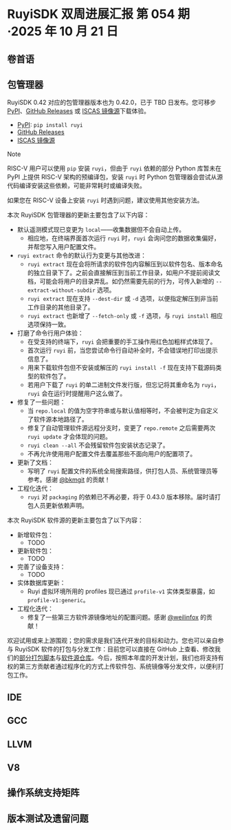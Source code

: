 # RuyiSDK 双周进展汇报  第 054 期·2025 年 10 月 21 日

## 卷首语

## 包管理器

RuyiSDK 0.42 对应的包管理器版本也为 0.42.0，已于 TBD 日发布。您可移步
[PyPI][ruyi-0.42.0-pypi]、[GitHub Releases][ruyi-0.42.0-gh] 或 [ISCAS 镜像源][ruyi-0.42.0-iscas]下载体验。

* [PyPI][ruyi-0.42.0-pypi]: `pip install ruyi`
* [GitHub Releases][ruyi-0.42.0-gh]
* [ISCAS 镜像源][ruyi-0.42.0-iscas]

[ruyi-0.42.0-gh]: https://github.com/ruyisdk/ruyi/releases/tag/0.42.0
[ruyi-0.42.0-pypi]: https://pypi.org/project/ruyi/0.42.0/
[ruyi-0.42.0-iscas]: https://mirror.iscas.ac.cn/ruyisdk/ruyi/tags/0.42.0/

> [!NOTE]
> RISC-V 用户可以使用 `pip` 安装 `ruyi`，但由于 `ruyi` 依赖的部分 Python
> 库暂未在 PyPI 上提供 RISC-V 架构的预编译包，安装 `ruyi` 时 Python
> 包管理器会尝试从源代码编译安装这些依赖，可能非常耗时或编译失败。
>
> 如果您在 RISC-V 设备上安装 `ruyi` 时遇到问题，建议使用其他安装方法。

本次 RuyiSDK 包管理器的更新主要包含了以下内容：

* 默认遥测模式现已变更为 `local`——收集数据但不会自动上传。
    * 相应地，在终端界面首次运行 `ruyi` 时，`ruyi` 会询问您的数据收集偏好，并帮您写入用户配置文件。
* `ruyi extract` 命令的默认行为变更与其他改进：
    * `ruyi extract` 现在会将所请求的软件包内容解压到以软件包名、版本命名的独立目录下了。之前会直接解压到当前工作目录，如用户不提前阅读文档，可能会将用户的目录弄乱。如仍然需要先前的行为，可传入新增的 `--extract-without-subdir` 选项。
    * `ruyi extract` 现在支持 `--dest-dir` 或 `-d` 选项，以便指定解压到非当前工作目录的其他目录了。
    * `ruyi extract` 也新增了 `--fetch-only` 或 `-f` 选项，与 `ruyi install` 相应选项保持一致。
* 打磨了命令行用户体验：
    * 在受支持的终端下，`ruyi` 会把重要的手工操作用红色加粗样式体现了。
    * 首次运行 `ruyi` 前，当您尝试命令行自动补全时，不会错误地打印出提示信息了。
    * 用来下载软件包但不安装或解压的 `ruyi install -f` 现在支持下载源码类型的软件包了。
    * 若用户下载了 `ruyi` 的单二进制文件发行版，但忘记将其重命名为 `ruyi`，`ruyi` 会在运行时提醒用户这么做了。
* 修复了一些问题：
    * 当 `repo.local` 的值为空字符串或与默认值相等时，不会被判定为自定义了软件源本地路径了。
    * 修复了自动管理软件源远程分支时，变更了 `repo.remote` 之后需要两次 `ruyi update` 才会体现的问题。
    * `ruyi clean --all` 不会残留软件包安装状态记录了。
    * 不再允许使用用户配置文件去覆盖那些不面向用户的配置项了。
* 更新了文档：
    * 写明了 `ruyi` 配置文件的系统全局搜索路径，供打包人员、系统管理员等参考。感谢 [@bkmgit] 的贡献！
* 工程化迭代：
    * `ruyi` 对 `packaging` 的依赖已不再必要，将于 0.43.0 版本移除。届时请打包人员更新依赖声明。

本次 RuyiSDK 软件源的更新主要包含了以下内容：

* 新增软件包：
    * TODO
* 更新软件包：
    * TODO
* 完善了设备支持：
    * TODO
* 实体数据库更新：
    * Ruyi 虚拟环境所用的 profiles 现已通过 `profile-v1` 实体类型暴露，如 `profile-v1:generic`。
* 工程化迭代：
    * 修复了一些第三方软件源镜像地址的配置问题。感谢 [@weilinfox] 的贡献！

[@bkmgit]: https://github.com/bkmgit
[@weilinfox]: https://github.com/weilinfox

欢迎试用或来上游围观；您的需求是我们迭代开发的目标和动力。您也可以亲自参与
RuyiSDK 软件的打包与分发工作：目前您可以直接在 GitHub 上查看、修改我们的[部分打包脚本](https://github.com/ruyisdk/ruyici)与[软件源仓库](https://github.com/ruyisdk/packages-index)。今后，按照本年度的开发计划，我们也将支持有权的第三方贡献者通过程序化的方式上传软件包、系统镜像等分发文件，以便利打包工作。

## IDE

## GCC

## LLVM

## V8

## 操作系统支持矩阵

## 版本测试及遗留问题
